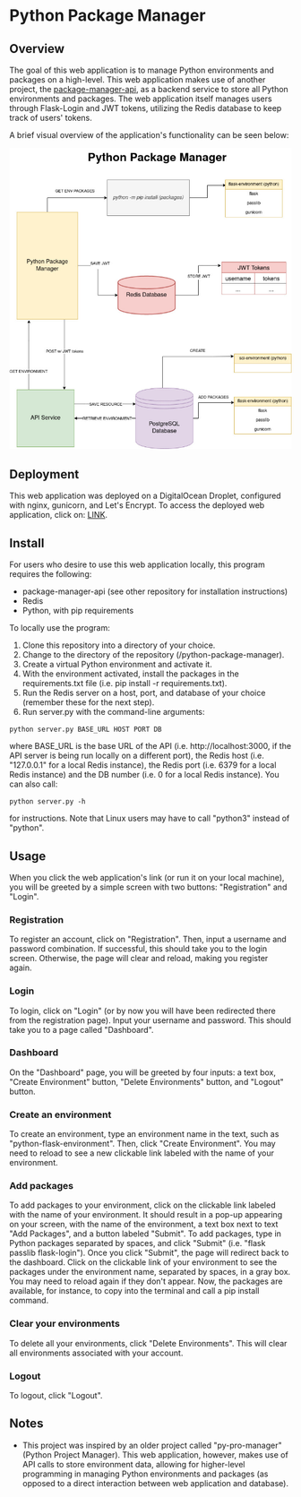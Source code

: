 # Python Package Manager

## Overview

The goal of this web application is to manage Python environments and packages on a high-level. This web application makes use of another project, the [package-manager-api]("https://github.com/kypercoding/package-manager-api"), as a backend service to store all Python environments and packages. The web application itself manages users through Flask-Login and JWT tokens, utilizing the Redis database to keep track of users' tokens.

A brief visual overview of the application's functionality can be seen below:

![](/Python%20Package%20Manager%20Diagram.jpg)

## Deployment

This web application was deployed on a DigitalOcean Droplet, configured with nginx, gunicorn, and Let's Encrypt. To access the deployed web application, click on: [LINK](https://www.ppm.kyperapps.com).

## Install

For users who desire to use this web application locally, this program requires the following:
* package-manager-api (see other repository for installation instructions)
* Redis
* Python, with pip requirements

To locally use the program:

1. Clone this repository into a directory of your choice.
2. Change to the directory of the repository (/python-package-manager).
3. Create a virtual Python environment and activate it.
4. With the environment activated, install the packages in the requirements.txt file (i.e. pip install -r requirements.txt).
5. Run the Redis server on a host, port, and database of your choice (remember these for the next step).
6. Run server.py with the command-line arguments:

```shell
python server.py BASE_URL HOST PORT DB
```

where BASE_URL is the base URL of the API (i.e. http://localhost:3000, if the API server is being run locally on a different port), the Redis host (i.e. "127.0.0.1" for a local Redis instance), the Redis port (i.e. 6379 for a local Redis instance) and the DB number (i.e. 0 for a local Redis instance). You can also call:

```
python server.py -h
```

for instructions. Note that Linux users may have to call "python3" instead of "python".

## Usage

When you click the web application's link (or run it on your local machine), you will be greeted by a simple screen with two buttons: "Registration" and "Login".

### Registration

To register an account, click on "Registration". Then, input a username and password combination. If successful, this should take you to the login screen. Otherwise, the page will clear and reload, making you register again.

### Login

To login, click on "Login" (or by now you will have been redirected there from the registration page). Input your username and password. This should take you to a page called "Dashboard".

### Dashboard

On the "Dashboard" page, you will be greeted by four inputs: a text box, "Create Environment" button, "Delete Environments" button, and "Logout" button.

### Create an environment

To create an environment, type an environment name in the text, such as "python-flask-environment". Then, click "Create Environment". You may need to reload to see a new clickable link labeled with the name of your environment.

### Add packages

To add packages to your environment, click on the clickable link labeled with the name of your environment. It should result in a pop-up appearing on your screen, with the name of the environment, a text box next to text "Add Packages", and a button labeled "Submit". To add packages, type in Python packages separated by spaces, and click "Submit" (i.e. "flask passlib flask-login"). Once you click "Submit", the page will redirect back to the dashboard. Click on the clickable link of your environment to see the packages under the environment name, separated by spaces, in a gray box. You may need to reload again if they don't appear. Now, the packages are available, for instance, to copy into the terminal and call a pip install command.

### Clear your environments

To delete all your environments, click "Delete Environments". This will clear all environments associated with your account.

### Logout

To logout, click "Logout".

## Notes

* This project was inspired by an older project called "py-pro-manager" (Python Project Manager). This web application, however, makes use of API calls to store environment data, allowing for higher-level programming in managing Python environments and packages (as opposed to a direct interaction between web application and database).
